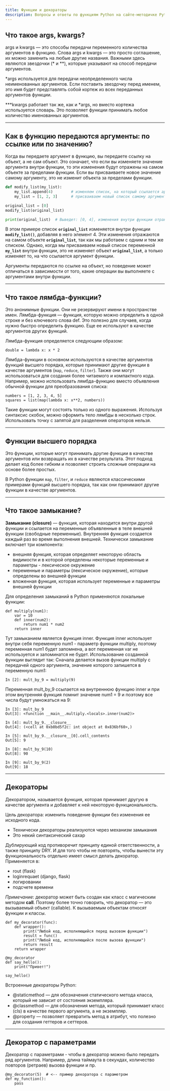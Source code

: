 ```yaml
---
title: Функции и декораторы
description: Вопросы и ответы по функциям Python на сайте-методичке Python FAQ.
---
```



## Что такое args, kwargs?
args и kwargs — это способы передачи переменного количества аргументов в функцию. Слова args и kwargs — это просто соглашение, их можно заменить на любые другие названия. Важными здесь являются звездочки (* и **), которые указывают на способ передачи аргументов.

*args используется для передачи неопределенного числа неименованных аргументов. Если поставить звездочку перед именем, это имя будет представлять собой кортеж из всех переданных аргументов функции.

***kwargs работает так же, как и *args, но вместо кортежа используется словарь. Это позволяет функции принимать любое количество именованных аргументов.

---

## Как в функцию передаются аргументы: по ссылке или по значению?
Когда вы передаете аргумент в функцию, вы передаете ссылку на объект, а не сам объект. Это означает, что если вы изменяете значение аргумента внутри функции, то эти изменения будут отражены на самом объекте за пределами функции. Если вы присваиваете новое значение самому аргументу, это не изменит объекта за пределами функции.

```python
def modify_list(my_list):
    my_list.append(4)        # изменяем список, на который ссылается аргумент
    my_list = [1, 2, 3]      # присваиваем новый список самому аргументу

original_list = [0]
modify_list(original_list)

print(original_list)  # Выведет: [0, 4], изменения внутри функции отражены на оригинальном объекте
```

В этом примере список **`original_list`** изменяется внутри функции **`modify_list()`**, добавляя в него элемент 4. Эти изменения отражаются на самом объекте **`original_list`**, так как мы работаем с одним и тем же списком. Однако, когда мы присваиваем новый список переменной **`my_list`** внутри функции, это не изменяет объект **`original_list`**, а только изменяет то, на что ссылается аргумент функции.

Аргументы передаются по ссылке на объект, но поведение может отличаться в зависимости от того, какие операции вы выполняете с аргументами внутри функции.

---

## Что такое лямбда-функции?
Это анонимные функции. Они не резервируют имени в пространстве имен. Лямбда-функция — функция, которую можно определить в одной строке и без ключевого слова def. Это полезно для случаев, когда нужно быстро определить функцию. Еще ее используют в качестве аргументов других функций.

Лямбда-функция определяется следующим образом:

    double = lambda x: x * 2
Лямбда-функции в основном используются в качестве аргументов функций высшего порядка, которые принимают другие функции в качестве аргументов (`map`, `reduce`, `filter`). Также они могут использоваться для создания более читаемого и компактного кода.
Например, можно использовать лямбда-функцию вместо объявления обычной функции для преобразования списка:

    numbers = [1, 2, 3, 4, 5]
    squares = list(map(lambda x: x**2, numbers))

Такие функции могут состоять только из одного выражения. Используя синтаксис скобок, можно оформить тело лямбды в несколько строк.
Использовать точку с запятой для разделения операторов нельзя.

---

## Функции высшего порядка

Это функции, которые могут принимать другие функции в качестве аргументов или возвращать их в качестве результата. Этот подход делает код более гибким и позволяет строить сложные операции на основе более простых.

В Python функции `map`, `filter`, и `reduce` являются классическими примерами функций высшего порядка, так как они принимают другие функции в качестве аргументов.

---

## Что такое замыкание?
**Замыкание (closure)** — функция, которая находится внутри другой функции и ссылается на переменные объявленные в теле внешней функции (свободные переменные). Внутренняя функция создается каждый раз во время выполнения внешней.
Технически замыкание включает три компонента:
- внешняя функция, которая определяет некоторую область видимости и в которой определены некоторые переменные и параметры - лексическое окружение
- переменные и параметры (лексическое окружение), которые определены во внешней функции
- вложенная функция, которая использует переменные и параметры внешней функции

Для определения замыканий в Python применяются локальные функции:

    def multiply(num1):
        var = 10
        def inner(num2):
            return num1 * num2
        return inner
Тут замыканием является функция inner. Функция inner использует внутри себя переменную num1 - параметр функции multiply, поэтому переменная num1 будет запомнена, а вот переменная var не используется и запоминатся не будет.
Использование созданной функции выглядит так:
Сначала делается вызов функции multiply с передачей одного аргумента, значение которого запишется в переменную num1:

    In [2]: mult_by_9 = multiply(9)

Переменная mult_by_9 ссылается на внутреннюю функцию inner и при этом внутренняя функция помнит значение num1 = 9 и поэтому все числа будут умножаться на 9:
    
    In [3]: mult_by_9
    Out[3]: <function __main__.multiply.<locals>.inner(num2)>
    
    In [4]: mult_by_9.__closure__
    Out[4]: (<cell at 0xb0bd5f2c: int object at 0x836bf60>,)
    
    In [5]: mult_by_9.__closure__[0].cell_contents
    Out[5]: 9
    
    In [8]: mult_by_9(10)
    Out[8]: 90
    
    In [9]: mult_by_9(2)
    Out[9]: 18

---

## Декораторы
Декоратором, называется функция, которая принимает другую в качестве аргумента и добавляет к ней некоторую функциональность.

Цель декоратора: изменить поведение функции без изменения ее исходного кода.

- Технически декораторы реализуются через механизм замыкания
- Это некий синтаксический сахар

Дублирующий код противоречит принципу единой ответственности, а также принципу DRY. И для того чтобы не повторять, чтобы вынести эту функциональность отдельно имеет смысл делать декоратор. 
Применяется в:

- rout (flask)
- loginrequaet (django, flask)
- логировании
- подсчете времени

_Примечание_: декоратор может быть создан как класс с магическим методом __call__. Поэтому более точно говорить, что декоратор — это вызываемый объект (callable). К вызываемым объектам относят функции и классы.

    def my_decorator(func):
        def wrapper():
            print("Любой код, исполняющийся перед вызовом функции")
            result = func()
            print("Любой код, исполняющийся после вызова функции")
            return result
        return wrapper
    
    @my_decorator
    def say_hello():
        print("Привет!")
        
    say_hello()

Встроенные декораторы Python:

- @staticmethod — для обозначения статического метода класса, который не зависит от состояния экземпляра.
- @classmethod — для обозначения метода, который принимает класс (cls) в качестве первого аргумента, а не экземпляр.
- @property — позволяет превратить метод в атрибут, что полезно для создания геттеров и сеттеров.

---

## Декоратор с параметрами

Декоратор с параметрами - чтобы в декоратор можно было передать ряд аргументов. Например, длина таймаута в секундах, количество повторов (ретраев) вызова функции и пр.
    
    @my_decorator(5)  # <-- пример декоратора с параметром
    def my_function():
        pass